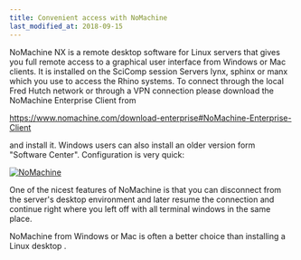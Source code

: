 ```yaml
---
title: Convenient access with NoMachine  
last_modified_at: 2018-09-15
---
```


NoMachine NX is a remote desktop software for Linux servers that gives you full remote access to a graphical user interface from Windows or Mac clients. It is installed on the SciComp session Servers lynx, sphinx or manx which you use to access the Rhino systems. To connect through the local Fred Hutch network or through a VPN connection please download the NoMachine Enterprise Client from

https://www.nomachine.com/download-enterprise#NoMachine-Enterprise-Client

and install it. Windows users can also install an older version form "Software Center". Configuration is very quick:

[![NoMachine](https://img.youtube.com/vi/I3znzb9M_Ms/0.jpg)](https://youtu.be/I3znzb9M_Ms "See how to connect with NoMachine")

One of the nicest features of NoMachine is that you can disconnect from the server's desktop environment and later resume the connection and continue right where you left off with all terminal windows in the same place.

NoMachine from Windows or Mac is often a better choice than installing a Linux desktop .